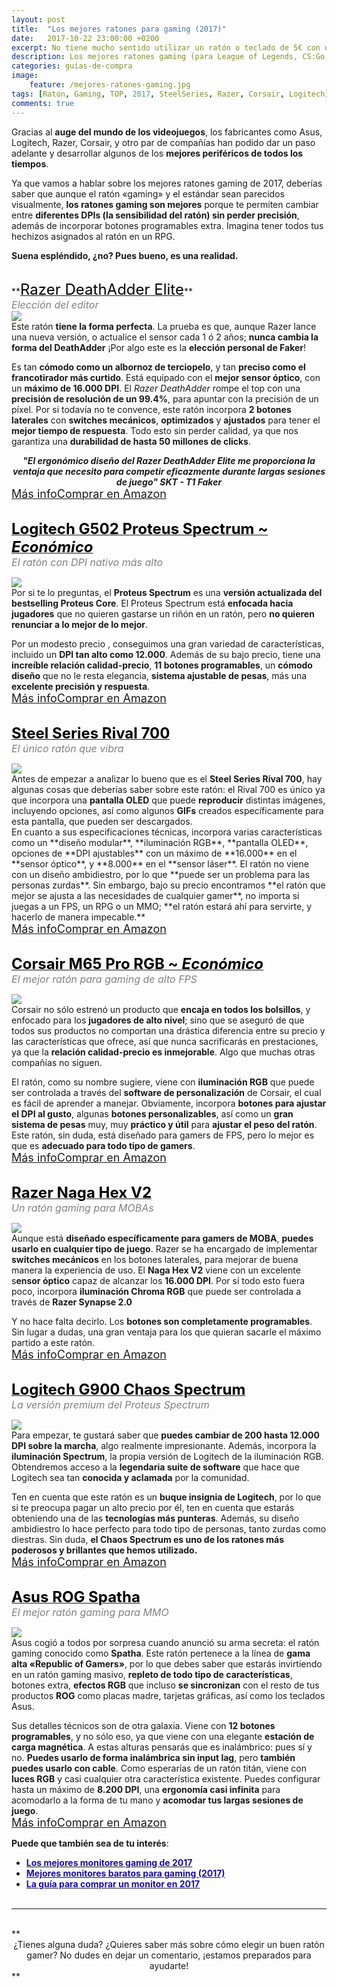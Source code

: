 ```yaml
---
layout: post
title:  "Los mejores ratones para gaming (2017)"
date:   2017-10-22 23:00:00 +0200
excerpt: No tiene mucho sentido utilizar un ratón o teclado de 5€ con un ordenador de casi 1.000€, ¿verdad? Si buscas un ratón profesional, échale vistazo a este Top.
description: Los mejores ratones gaming (para League of Legends, CS:Go, Overwatch y más) de 2017 de marcas Asus, Logitech, Razer y Corsair.
categories: guias-de-compra
image:
    feature: /mejores-ratones-gaming.jpg
tags: [Ratón, Gaming, TOP, 2017, SteelSeries, Razer, Corsair, Logitech]
comments: true
---
```

<!--more-->
<!-- more -->
Gracias al **auge del mundo de los videojuegos**, los fabricantes como Asus, Logitech, Razer, Corsair, y otro par de compañías han podido dar un paso adelante y desarrollar algunos de los **mejores periféricos de todos los tiempos**.

Ya que vamos a hablar sobre los mejores ratones gaming de 2017, deberías saber que aunque el ratón «gaming» y el estándar sean parecidos visualmente, **los ratones gaming son mejores** porque te permiten cambiar entre **diferentes DPIs (la sensibilidad del ratón) sin perder precisión**, además de incorporar botones programables extra. Imagina tener todos tus hechizos asignados al ratón en un RPG. 

**Suena espléndido, ¿no? Pues bueno, es una realidad.**
<br />
<!--  Razer DeathAdder Elite -->
<br />
**<a target="_blank" href="http://amzn.to/2irJziU"><font size="5" color="black">Razer DeathAdder Elite</font></a>**<br />
<i><font color="grey" size="3">Elección del editor</font></i>
<div id="container">
    <div id="floated"><a target="_blank" href="http://amzn.to/2irJziU"><img class="wrap" src="/images/pictures/razer-deathadder-elite.jpg"></a>
</div>
Este ratón <b>tiene la forma perfecta</b>. La prueba es que, aunque Razer lance una nueva versión, o actualice el sensor cada 1 ó 2 años; <b>nunca cambia la forma del DeathAdder</b> ¡Por algo este es la <b>elección personal de Faker</b>!    </div>

Es tan **cómodo como un albornoz de terciopelo**, y tan **preciso como el francotirador más curtido**. Está equipado con el **mejor sensor óptico**, con un **máximo de 16.000 DPI**. El _Razer DeathAdder_ rompe el top con una **precisión de resolución de un 99.4%**, para apuntar con la precisión de un píxel. Por si todavía no te convence, este ratón incorpora **2 botones laterales** con **switches mecánicos**, **optimizados** y **ajustados** para tener el **mejor tiempo de respuesta**. Todo esto sin perder calidad, ya que nos garantiza una **durabilidad de hasta 50 millones de clicks**.

<center><b><i>"El ergonómico diseño del Razer DeathAdder Elite me proporciona la ventaja que necesito para competir eficazmente durante largas sesiones de juego" SKT - T1 Faker</i></b></center>
<a href="http://amzn.to/2irJziU" target="_blank" class="btn-infor"><font size="4">Más info</font></a><a href="http://amzn.to/2irJziU" target="_blank" class="btn-ama"><font size="4">Comprar en Amazon</font></a>
<br />
<br />
<!--  Logitech G502 Proteus Spectrum - economico -->

**<a target="_blank" href="http://amzn.to/2yspm2L"><font size="5" color="black">Logitech G502 Proteus Spectrum ~ <i>Económico</i></font></a>**<br />
<i><font color="grey" size="3">El ratón con DPI nativo más alto</font></i>
<div id="container">
    <div id="floated"><a target="_blank" href="http://amzn.to/2yspm2L"><img class="wrap" src="/images/pictures/logitech-g502.jpg"></a>
</div>
Por si te lo preguntas, el <b>Proteus Spectrum</b> es una <b>versión actualizada del bestselling Proteus Core</b>. El Proteus Spectrum está <b>enfocada hacia jugadores</b> que no quieren gastarse un riñón en un ratón, pero <b>no quieren renunciar a lo mejor de lo mejor</b>. </div>

Por un modesto precio , conseguimos una gran variedad de características, incluido un **DPI tan alto como 12.000**. Además de su bajo precio, tiene una **increíble relación calidad-precio**, **11 botones programables**, un **cómodo diseño** que no le resta elegancia, **sistema ajustable de pesas**, más una **excelente precisión y respuesta**. 
<br /><a href="http://amzn.to/2yspm2L" target="_blank" class="btn-infor"><font size="4">Más info</font></a><a href="http://amzn.to/2yspm2L" target="_blank" class="btn-ama"><font size="4">Comprar en Amazon</font></a>
<br />
<br />
<!--  Steel Series Rival 700 -->

**<a target="_blank" href="http://amzn.to/2x80V6O"><font size="5" color="black">Steel Series Rival 700</font></a>**<br />
<i><font color="grey" size="3">El único ratón que vibra</font></i>
<div id="container">
    <div id="floated"><a target="_blank" href="http://amzn.to/2x80V6O"><img class="wrap" src="/images/pictures/rival-700.jpg"></a>
</div>
Antes de empezar a analizar lo bueno que es el <b>Steel Series Rival 700</b>, hay algunas cosas que deberías saber sobre este ratón: el Rival 700 es único ya que incorpora una <b>pantalla OLED</b> que puede <b>reproducir</b> distintas imágenes, incluyendo opciones, así como algunos <b>GIFs</b> creados específicamente para esta pantalla, que pueden ser descargados.
</div> 
En cuanto a sus especificaciones técnicas, incorpora varias características como un **diseño modular**, **iluminación RGB**, **pantalla OLED**, opciones de **DPI ajustables** con un máximo de **16.000** en el **sensor óptico**, y **8.000** en el **sensor láser**. El ratón no viene con un diseño ambidiestro, por lo que **puede ser un problema para las personas zurdas**. Sin embargo, bajo su precio encontramos **el ratón que mejor se ajusta a las necesidades de cualquier gamer**, no importa si juegas a un FPS, un RPG o un MMO; **el ratón estará ahí para servirte, y hacerlo de manera impecable.**
<br /><a href="http://amzn.to/2x80V6O" target="_blank" class="btn-infor"><font size="4">Más info</font></a><a href="http://amzn.to/2x80V6O" target="_blank" class="btn-ama"><font size="4">Comprar en Amazon</font></a>
<br />
<br />
<!--  Corsair M65 Pro RGB - Económico -->

**<a target="_blank" href="http://amzn.to/2yIzCDQ"><font size="5" color="black">Corsair M65 Pro RGB ~ <i>Económico</i></font></a>**<br />
<i><font color="grey" size="3">El mejor ratón para gaming de alto FPS</font></i>
<div id="container">
    <div id="floated"><a target="_blank" href="http://amzn.to/2yIzCDQ"><img class="wrap" src="/images/pictures/corsair-m65-pro.jpg"></a>
</div>
Corsair no sólo estrenó un producto que <b>encaja en todos los bolsillos</b>, y enfocado para los <b>jugadores de alto nivel</b>; sino que se aseguró de que todos sus productos no comportan una drástica diferencia entre su precio y las características que ofrece, así que nunca sacrificarás en prestaciones, ya que la <b>relación calidad-precio es inmejorable</b>. Algo que muchas otras compañías no siguen. </div> 

El ratón, como su nombre sugiere, viene con **iluminación RGB** que puede ser controlada a través del **software de personalización** de Corsair, el cual es fácil de aprender a manejar. Obviamente, incorpora **botones para ajustar el DPI al gusto**, algunas **botones personalizables**, así como un **gran sistema de pesas** muy, muy **práctico y útil** para **ajustar el peso del ratón**. Este ratón, sin duda, está diseñado para gamers de FPS, pero lo mejor es que es **adecuado para todo tipo de gamers**.   <br /><a href="http://amzn.to/2yIzCDQ" target="_blank" class="btn-infor"><font size="4">Más info</font></a><a href="http://amzn.to/2yIzCDQ" target="_blank" class="btn-ama"><font size="4">Comprar en Amazon</font></a>
<br />
<br />
<!--  Razer Naga Hex V2 -->

**<a target="_blank" href="http://amzn.to/2ysw8FJ"><font size="5" color="black">Razer Naga Hex V2</font></a>**<br />
<i><font color="grey" size="3">Un ratón gaming para MOBAs</font></i>
<div id="container">
    <div id="floated"><a target="_blank" href="http://amzn.to/2ysw8FJ"><img class="wrap" src="/images/pictures/razer-naga-hex-v2.jpg"></a>
</div>
Aunque está <b>diseñado específicamente para gamers de MOBA</b>, <b>puedes usarlo en cualquier tipo de juego</b>. Razer se ha encargado de implementar <b>switches mecánicos</b> en los botones laterales, para mejorar de buena manera la experiencia de uso. El <b>Naga Hex V2</b> viene con un excelente s<b>ensor óptico</b> capaz de alcanzar los <b>16.000 DPI</b>. Por si todo esto fuera poco, incorpora <b>iluminación Chroma RGB</b> que puede ser controlada a través de <b>Razer Synapse 2.0</b></div>

Y no hace falta decirlo. Los <b>botones son completamente programables</b>. Sin lugar a dudas, una gran ventaja para los que quieran sacarle el máximo partido a este ratón. 
<br /><a href="http://amzn.to/2ysw8FJ" target="_blank" class="btn-infor"><font size="4">Más info</font></a><a href="http://amzn.to/2ysw8FJ" target="_blank" class="btn-ama"><font size="4">Comprar en Amazon</font></a>
<br />
<br />
<!--  Logitech G900 Chaos Spectrum -->

**<a target="_blank" href="http://amzn.to/2l0PPiu"><font size="5" color="black">Logitech G900 Chaos Spectrum</font></a>**<br />
<i><font color="grey" size="3">La versión premium del Proteus Spectrum</font></i>
<div id="container">
    <div id="floated"><a target="_blank" href="http://amzn.to/2l0PPiu"><img class="wrap" src="/images/pictures/logitech-g900-chaos-spectrum.jpg"></a>
</div>
Para empezar, te gustará saber que <b>puedes cambiar de 200 hasta 12.000 DPI sobre la marcha</b>, algo realmente impresionante. Además, incorpora la <b>iluminación Spectrum</b>, la propia versión de Logitech de la iluminación RGB. Obtendremos acceso a la <b>legendaria suite de software</b> que hace que Logitech sea tan <b>conocida y aclamada</b> por la comunidad.  </div> 

Ten en cuenta que este ratón es un **buque insignia de Logitech**, por lo que si te preocupa pagar un alto precio por él, ten en cuenta que estarás obteniendo una de las **tecnologías más punteras**. Además, su diseño ambidiestro lo hace perfecto para todo tipo de personas, tanto zurdas como diestras. Sin duda, **el Chaos Spectrum es uno de los ratones más poderosos y brillantes que hemos utilizado.** 
<br /><a href="http://amzn.to/2l0PPiu" target="_blank" class="btn-infor"><font size="4">Más info</font></a><a href="http://amzn.to/2l0PPiu" target="_blank" class="btn-ama"><font size="4">Comprar en Amazon</font></a>
<br />
<br />
<!--  Asus ROG Spatha -->

**<a target="_blank" href="http://amzn.to/2gmAALF"><font size="5" color="black">Asus ROG Spatha</font></a>**<br />
<i><font color="grey" size="3">El mejor ratón gaming para MMO</font></i>
<div id="container">
    <div id="floated"><a target="_blank" href="http://amzn.to/2gmAALF"><img class="wrap" src="/images/pictures/asus-rog-spatha.jpg"></a>
</div>
Asus cogió a todos por sorpresa cuando anunció su arma secreta: el ratón gaming conocido como <b>Spatha</b>. Este ratón pertenece a la línea de <b>gama alta «Republic of Gamers»</b>, por lo que debes saber que estarás invirtiendo en un ratón gaming masivo, <b>repleto de todo tipo de características</b>, botones extra, <b>efectos RGB</b> que incluso <b>se sincronizan</b> con el resto de tus productos <b>ROG</b> como placas madre, tarjetas gráficas, así como los teclados Asus. </div> 

Sus detalles técnicos son de otra galaxia. Viene con **12 botones programables**, y no sólo eso, ya que viene con una elegante **estación de carga magnética**. A estas alturas pensarás que es inalámbrico: pues sí y no. **Puedes usarlo de forma inalámbrica sin input lag**, pero **también puedes usarlo con cable**. Como esperarías de un ratón titán, viene con **luces RGB** y casi cualquier otra característica existente. Puedes configurar hasta un máximo de **8.200 DPI**, una **ergonomía casi infinita** para acomodarlo a la forma de tu mano y **acomodar tus largas sesiones de juego**.
<br /><a href="http://amzn.to/2gmAALF" target="_blank" class="btn-infor"><font size="4">Más info</font></a><a href="http://amzn.to/2gmAALF" target="_blank" class="btn-ama"><font size="4">Comprar en Amazon</font></a>


**Puede que también sea de tu interés**:
- **<a target="_blank" href="/guias-de-compra/mejores-monitores-gaming/" color="#1a0dab"><font color="#1a0dab">Los mejores monitores gaming de 2017</font></a>**
- **<a target="_blank" href="/guias-de-compra/mejores-monitores-para-gaming-baratos/" color="#1a0dab"><font color="#1a0dab">Mejores monitores baratos para gaming (2017)</font></a>**
- **<a target="_blank" href="/guias-de-compra/guia-para-elegir-que-monitor-comprar-en-2017/" color="#1a0dab"><font color="#1a0dab">La guía para comprar un monitor en 2017</font></a>**
<br /><br />


______
<br />
**<center>¿Tienes alguna duda? ¿Quieres saber más sobre cómo elegir un buen ratón gamer? No dudes en dejar un comentario, ¡estamos preparados para ayudarte!</center>**